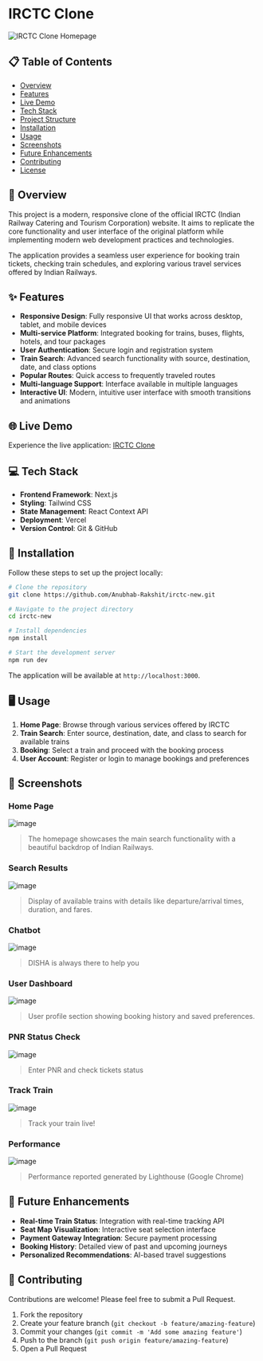 # IRCTC Clone

![IRCTC Clone Homepage](https://sjc.microlink.io/LKi_2xMllJTautt4MZw-ifu7-a9BERqQiY1Q7Gi2NA5p7MMEWMymEqTwTBLBWbADDqWCoJyL1EJgObsn19TOOg.jpeg)

## 📋 Table of Contents
- [Overview](#overview)
- [Features](#features)
- [Live Demo](#live-demo)
- [Tech Stack](#tech-stack)
- [Project Structure](#project-structure)
- [Installation](#installation)
- [Usage](#usage)
- [Screenshots](#screenshots)
- [Future Enhancements](#future-enhancements)
- [Contributing](#contributing)
- [License](#license)

## 🚆 Overview

This project is a modern, responsive clone of the official IRCTC (Indian Railway Catering and Tourism Corporation) website. It aims to replicate the core functionality and user interface of the original platform while implementing modern web development practices and technologies.

The application provides a seamless user experience for booking train tickets, checking train schedules, and exploring various travel services offered by Indian Railways.

## ✨ Features

- **Responsive Design**: Fully responsive UI that works across desktop, tablet, and mobile devices
- **Multi-service Platform**: Integrated booking for trains, buses, flights, hotels, and tour packages
- **User Authentication**: Secure login and registration system
- **Train Search**: Advanced search functionality with source, destination, date, and class options
- **Popular Routes**: Quick access to frequently traveled routes
- **Multi-language Support**: Interface available in multiple languages
- **Interactive UI**: Modern, intuitive user interface with smooth transitions and animations

## 🌐 Live Demo

Experience the live application: [IRCTC Clone](https://irctc-new.vercel.app/)

## 💻 Tech Stack

- **Frontend Framework**: Next.js
- **Styling**: Tailwind CSS
- **State Management**: React Context API
- **Deployment**: Vercel
- **Version Control**: Git & GitHub


## 🚀 Installation

Follow these steps to set up the project locally:

```bash
# Clone the repository
git clone https://github.com/Anubhab-Rakshit/irctc-new.git

# Navigate to the project directory
cd irctc-new

# Install dependencies
npm install

# Start the development server
npm run dev
```

The application will be available at `http://localhost:3000`.

## 🖥️ Usage

1. **Home Page**: Browse through various services offered by IRCTC
2. **Train Search**: Enter source, destination, date, and class to search for available trains
3. **Booking**: Select a train and proceed with the booking process
4. **User Account**: Register or login to manage bookings and preferences


## 📸 Screenshots

### Home Page



![image](https://github.com/user-attachments/assets/9446d0b1-c5e0-4000-807b-7ff1c50dbee7)


> The homepage showcases the main search functionality with a beautiful backdrop of Indian Railways.



### Search Results


![image](https://github.com/user-attachments/assets/f2a8e5d5-786c-4634-aa2b-9f35cc42245c)



> Display of available trains with details like departure/arrival times, duration, and fares.



### Chatbot



![image](https://github.com/user-attachments/assets/55ebcc77-b1b8-4c52-a302-90b3549e1871)


> DISHA is always there to help you



### User Dashboard

![image](https://github.com/user-attachments/assets/db0e13bc-e3a0-4064-ba75-1d02e8080580)




> User profile section showing booking history and saved preferences.

### PNR Status Check

![image](https://github.com/user-attachments/assets/ed22627e-d433-4372-bd10-0800ddac7bd8)



> Enter PNR and check tickets status

### Track Train

![image](https://github.com/user-attachments/assets/4123e920-3374-46ea-a976-18cb92363743)



> Track your train live!

### Performance 

![image](https://github.com/user-attachments/assets/88f0ce50-32f0-4c71-a6ad-80d371aa7ffe)

> Performance reported generated by Lighthouse (Google Chrome)

## 🔮 Future Enhancements

- **Real-time Train Status**: Integration with real-time tracking API
- **Seat Map Visualization**: Interactive seat selection interface
- **Payment Gateway Integration**: Secure payment processing
- **Booking History**: Detailed view of past and upcoming journeys
- **Personalized Recommendations**: AI-based travel suggestions


## 🤝 Contributing

Contributions are welcome! Please feel free to submit a Pull Request.

1. Fork the repository
2. Create your feature branch (`git checkout -b feature/amazing-feature`)
3. Commit your changes (`git commit -m 'Add some amazing feature'`)
4. Push to the branch (`git push origin feature/amazing-feature`)
5. Open a Pull Request

